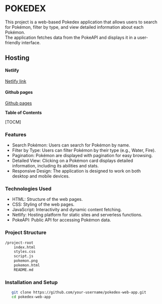 # POKEDEX
This project is a web-based Pokedex application that allows users to search for Pokémon, filter by type, and view detailed information about each Pokémon.  
The application fetches data from the PokeAPI and displays it in a user-friendly interface.  

## Hosting
#### Netlify
[Netlify link](https://tailpoke.netlify.app "link title")
#### Github pages
[Github pages](https://kennjenga.github.io/tailwind_pokedex/ "link title")

**Table of Contents**

[TOCM]

### Features
- Search Pokémon: Users can search for Pokémon by name.
- Filter by Type: Users can filter Pokémon by their type (e.g., Water, Fire).
- Pagination: Pokémon are displayed with pagination for easy browsing.
- Detailed View: Clicking on a Pokémon card displays detailed information, including its abilities and stats.
- Responsive Design: The application is designed to work on both desktop and mobile devices.

### Technologies Used
- HTML: Structure of the web pages.
- CSS: Styling of the web pages.
- JavaScript: Interactivity and dynamic content fetching.
- Netlify: Hosting platform for static sites and serverless functions.
- PokeAPI: Public API for accessing Pokémon data.

### Project Structure

```bash
/project-root
    index.html
    styles.css
    script.js
    pokemon.png
    pokemon.html
    README.md
```

### Installation and Setup
```sh
   git clone https://github.com/your-username/pokedex-web-app.git  
   cd pokedex-web-app
```
